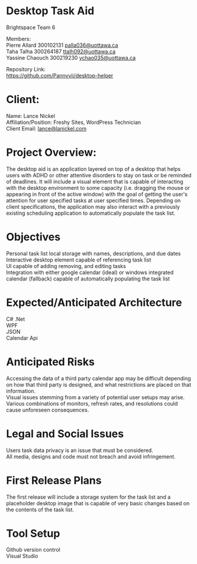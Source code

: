 # Desktop Task Aid

Brightspace Team 6 

Members: <br>
Pierre Allard 300102131 palla036@uottawa.ca<br>
Taha Talha 300264187 ttalh092@uottawa.ca<br>
Yassine Chaouch 300219230 ychao035@uottawa.ca<br>

Repository Link:<br>
https://github.com/Pannvvii/desktop-helper

# Client: 
Name: Lance Nickel <br>
Affiliation/Position: Freshy Sites, WordPress Technician <br>
Client Email: lance@lanickel.com <br>

# Project Overview:

The desktop aid is an application layered on top of a desktop that helps users with ADHD or other attentive disorders to stay on task or be reminded of deadlines. It will include a visual element that is capable of interacting with the desktop environment to some capacity (i.e. dragging the mouse or appearing in front of the active window) with the goal of getting the user's attention for user specified tasks at user specified times. Depending on client specifications, the application may also interact with a previously existing scheduling application to automatically populate the task list.

# Objectives
Personal task list local storage with names, descriptions, and due dates<br>
Interactive desktop element capable of referencing task list<br>
UI capable of adding removing, and editing tasks<br>
Integration with either google calendar (ideal) or windows integrated calendar (fallback) capable of automatically populating the task list<br>

# Expected/Anticipated Architecture
C# .Net<br>
WPF<br>
JSON<br>
Calendar Api<br>

# Anticipated Risks
Accessing the data of a third party calendar app may be difficult depending on how that third party is designed, and what restrictions are placed on that information.<br>
Visual issues stemming from a variety of potential user setups may arise. Various combinations of monitors, refresh rates, and resolutions could cause unforeseen consequences.<br>

# Legal and Social Issues
Users task data privacy is an issue that must be considered. <br>
All media, designs and code must not breach and avoid infringement.<br>

# First Release Plans
The first release will include a storage system for the task list and a placeholder desktop image that is capable of very basic changes based on the contents of the task list. <br>

# Tool Setup
Github version control<br>
Visual Studio<br>
